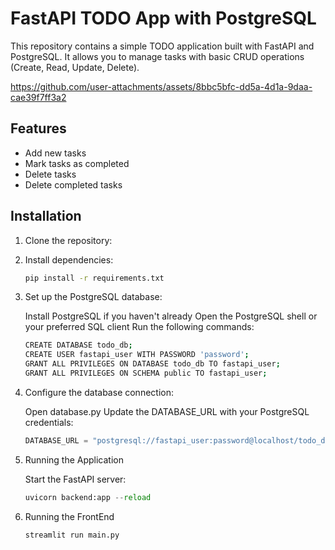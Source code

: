 # FastAPI TODO App with PostgreSQL

This repository contains a simple TODO application built with FastAPI and PostgreSQL. It allows you to manage tasks with basic CRUD operations (Create, Read, Update, Delete).


https://github.com/user-attachments/assets/8bbc5bfc-dd5a-4d1a-9daa-cae39f7ff3a2


## Features

- Add new tasks
- Mark tasks as completed
- Delete  tasks
- Delete completed tasks


## Installation

1. Clone the repository:

2. Install dependencies:

   ```bash
   pip install -r requirements.txt

3. Set up the PostgreSQL database:

   Install PostgreSQL if you haven't already
   Open the PostgreSQL shell or your preferred SQL client
   Run the following commands:
   ```bash
   CREATE DATABASE todo_db;
   CREATE USER fastapi_user WITH PASSWORD 'password';
   GRANT ALL PRIVILEGES ON DATABASE todo_db TO fastapi_user;
   GRANT ALL PRIVILEGES ON SCHEMA public TO fastapi_user;


4. Configure the database connection:

   Open database.py
   Update the DATABASE_URL with your PostgreSQL credentials:
   
   ```python
   DATABASE_URL = "postgresql://fastapi_user:password@localhost/todo_db"

5. Running the Application

   Start the FastAPI server:
   ```python
   uvicorn backend:app --reload
   
6. Running the FrontEnd

    ```python
   streamlit run main.py
   
   
   
